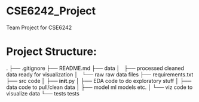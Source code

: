 # CSE6242_Project
Team Project for CSE6242

# Project Structure:
.
├── .gitignore
├── README.md
├── data
│   ├── processed       cleaned data ready for visualization
│   └── raw             raw data files
├── requirements.txt    
├── src                 code
│    ├── __init__.py
│    ├── EDA            code to do exploratory stuff
│    ├── data           code to pull/clean data
│    ├── model          ml models etc.
│    └── viz            code to visualize data
└── tests               tests    
